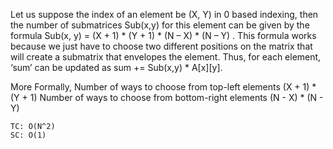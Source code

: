 Let us suppose the index of an element be (X, Y) in 0 based indexing, then the number of submatrices Sub(x,y) for this element
can be given by the formula Sub(x, y) = (X + 1) * (Y + 1) * (N – X) * (N – Y) .
This formula works because we just have to choose two different positions on the matrix that will create a submatrix that
envelopes the element. Thus, for each element, ‘sum’ can be updated as sum += Sub(x,y) * A[x][y].

More Formally,
Number of ways to choose from top-left elements (X + 1) * (Y + 1)
Number of ways to choose from bottom-right elements (N - X) * (N - Y)

    TC: O(N^2)
    SC: O(1)